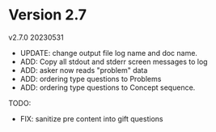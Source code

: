 
# Version 2.7

v2.7.0 20230531
* UPDATE: change output file log name and doc name.
* ADD: Copy all stdout and stderr screen messages to log
* ADD: asker now reads "problem" data
* ADD: ordering type questions to Problems
* ADD: ordering type questions to Concept sequence.

TODO:
* FIX: sanitize pre content into gift questions
